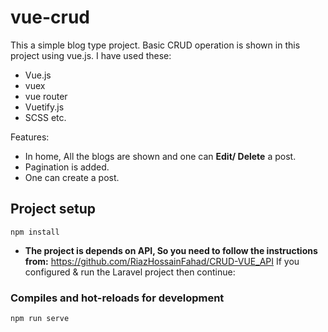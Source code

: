 # vue-crud
This a simple blog type project. Basic CRUD operation is shown in this project using vue.js. I have used these: 
- Vue.js
- vuex
- vue router
- Vuetify.js
- SCSS etc.

Features: 
- In home, All the blogs are shown and one can __Edit/ Delete__ a post.
- Pagination is added.
- One can create a post.

## Project setup
```
npm install
```
- __The project is depends on API, So you need to follow the instructions from:__ https://github.com/RiazHossainFahad/CRUD-VUE_API
If you configured & run the Laravel project then continue:  

### Compiles and hot-reloads for development
```
npm run serve
```

